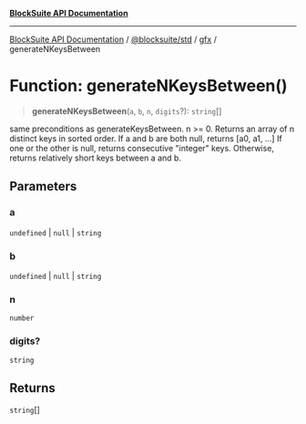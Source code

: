 [**BlockSuite API Documentation**](../../../../README.md)

***

[BlockSuite API Documentation](../../../../README.md) / [@blocksuite/std](../../README.md) / [gfx](../README.md) / generateNKeysBetween

# Function: generateNKeysBetween()

> **generateNKeysBetween**(`a`, `b`, `n`, `digits`?): `string`[]

same preconditions as generateKeysBetween.
n >= 0.
Returns an array of n distinct keys in sorted order.
If a and b are both null, returns [a0, a1, ...]
If one or the other is null, returns consecutive "integer"
keys.  Otherwise, returns relatively short keys between
a and b.

## Parameters

### a

`undefined` | `null` | `string`

### b

`undefined` | `null` | `string`

### n

`number`

### digits?

`string`

## Returns

`string`[]
